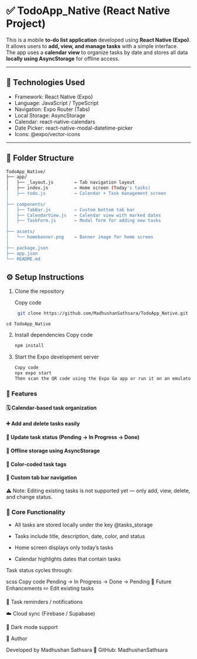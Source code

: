 # ✅ TodoApp_Native (React Native Project)

This is a mobile **to-do list application** developed using **React Native (Expo)**.  
It allows users to **add, view, and manage tasks** with a simple interface.  
The app uses a **calendar view** to organize tasks by date and stores all data **locally using AsyncStorage** for offline access.

---

## 🔧 Technologies Used

- Framework: React Native (Expo)
- Language: JavaScript / TypeScript
- Navigation: Expo Router (Tabs)
- Local Storage: AsyncStorage
- Calendar: react-native-calendars
- Date Picker: react-native-modal-datetime-picker
- Icons: @expo/vector-icons

---

## 📁 Folder Structure

```bash
TodoApp_Native/
├── app/
│   ├── _layout.js        ← Tab navigation layout
│   ├── index.js          ← Home screen (Today's tasks)
│   ├── todo.js           ← Calendar + Task management screen
│
├── components/
│   ├── TabBar.js         ← Custom bottom tab bar
│   ├── CalendarView.js   ← Calendar view with marked dates
│   ├── TaskForm.js       ← Modal form for adding new tasks
│
├── assets/
│   └── homebanner.png    ← Banner image for home screen
│
├── package.json
├── app.json
└── README.md
```

## ⚙️ Setup Instructions

  1. Clone the repository
  
     Copy code
     ```bash
      git clone https://github.com/MadhushanSathsara/TodoApp_Native.git
      ```
    cd TodoApp_Native
  
  2. Install dependencies
     Copy code
      ```bash
      npm install
      ```
      
  4. Start the Expo development server
      ```bash
      Copy code
      npx expo start
      Then scan the QR code using the Expo Go app or run it on an emulator (Android/iOS).
      ```

### 📱 Features

#### 🗓 Calendar-based task organization

#### ➕ Add and delete tasks easily

#### 🔄 Update task status (Pending → In Progress → Done)

#### 💾 Offline storage using AsyncStorage

#### 🎨 Color-coded task tags

#### 🧭 Custom tab bar navigation

⚠️ Note: Editing existing tasks is not supported yet — only add, view, delete, and change status.

### 🧠 Core Functionality

* All tasks are stored locally under the key @tasks_storage

* Tasks include title, description, date, color, and status

* Home screen displays only today’s tasks

* Calendar highlights dates that contain tasks

Task status cycles through:

scss
Copy code
Pending → In Progress → Done → Pending
🚀 Future Enhancements
✏️ Edit existing tasks

🔔 Task reminders / notifications

☁️ Cloud sync (Firebase / Supabase)

🌙 Dark mode support

🤝 Author

Developed by Madhushan Sathsara
🔗 GitHub: MadhushanSathsara
